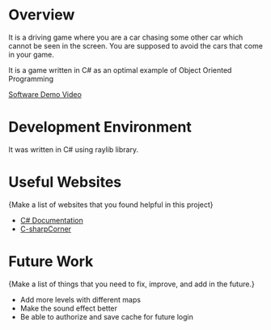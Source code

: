 # Overview

It is a driving game where you are a car chasing some other car which cannot be seen in the screen. You are supposed to avoid the cars that come in your game.


It is a game written in C# as an optimal example of Object Oriented Programming


[Software Demo Video](https://youtu.be/lvZMAVCYaCI)

# Development Environment


It was written in C# using raylib library.


# Useful Websites

{Make a list of websites that you found helpful in this project}
* [C# Documentation](https://learn.microsoft.com/en-us/dotnet/csharp/)
* [C-sharpCorner](https://www.c-sharpcorner.com/article/c-sharp-list/)

# Future Work

{Make a list of things that you need to fix, improve, and add in the future.}
* Add more levels with different maps
* Make the sound effect better
* Be able to authorize and save cache for future login
